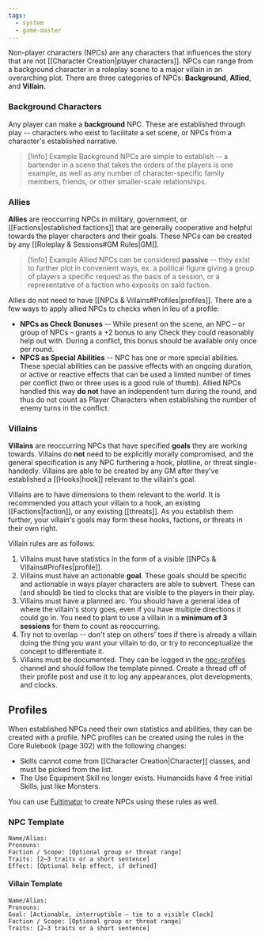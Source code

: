 ```yaml
---
tags:
  - system
  - game-master
---
```

Non-player characters (NPCs) are any characters that influences the story that are not [[Character Creation|player characters]]. NPCs can range from a background character in a roleplay scene to a major villain in an overarching plot. There are three categories of NPCs: **Background**, **Allied**, and **Villain.**
### Background Characters
Any player can make a **background** NPC. These are established through play -- characters who exist to facilitate a set scene, or NPCs from a character's established narrative.

> [!info] Example
> Background NPCs are simple to establish -- a bartender in a scene that takes the orders of the players is one example, as well as any number of character-specific family members, friends, or other smaller-scale relationships.
### Allies
**Allies** are reoccurring NPCs in military, government, or [[Factions|established factions]] that are generally cooperative and helpful towards the player characters and their goals. These NPCs can be created by any [[Roleplay & Sessions#GM Rules|GM]].

> [!info] Example
>  Allied NPCs can be considered **passive** -- they exist to further plot in convenient ways, ex. a political figure giving a group of players a specific request as the basis of a session, or a representative of a faction who exposits on said faction.

Allies do not need to have [[NPCs & Villains#Profiles|profiles]]. There are a few ways to apply allied NPCs to checks when in leu of a profile:
* **NPCs as Check Bonuses** -- While present on the scene, an NPC – or group of NPCs – grants a +2 bonus to any Check they could reasonably help out with. During a conflict, this bonus should be available only once per round.
* **NPCS as Special Abilities** -- NPC has one or more special abilities. These special abilities can be passive effects with an ongoing duration, or active or reactive effects that can be used a limited number of times per conflict (two or three uses is a good rule of thumb). Allied NPCs handled this way **do not** have an independent turn during the round, and thus do not count as Player Characters when establishing the number of enemy turns in the conflict.
### Villains
**Villains** are reoccurring NPCs that have specified **goals** they are working towards. Villains do **not** need to be explicitly morally compromised, and the general specification is any NPC furthering a hook, plotline, or threat single-handedly. Villains are able to be created by any GM after they've established a [[Hooks|hook]] relevant to the villain's goal.

Villains are to have dimensions to them relevant to the world. It is recommended you attach your villain to a hook, an existing [[Factions|faction]], or any existing [[threats]]. As you establish them further, your villain's goals may form these hooks, factions, or threats in their own right.

Villain rules are as follows:
1. Villains must have statistics in the form of a visible [[NPCs & Villains#Profiles|profile]].
2. Villains must have an actionable **goal**. These goals should be specific and actionable in ways player characters are able to subvert. These can (and should) be tied to clocks that are visible to the players in their play.
3. Villains must have a planned arc. You should have a general idea of where the villain's story goes, even if you have multiple directions it could go in. You need to plant to use a villain in a **minimum of 3 sessions** for them to count as reoccurring.
4. Try not to overlap -- don't step on others' toes if there is already a villain doing the thing you want your villain to do, or try to reconceptualize the concept to differentiate it.
5. Villains must be documented. They can be logged in the [npc-profiles](https://discord.com/channels/1382793642871099392/1394808243704037436) channel and should follow the template pinned. Create a thread off of their profile post and use it to log any appearances, plot developments, and clocks.
## Profiles
When established NPCs need their own statistics and abilities, they can be created with a profile. NPC profiles can be created using the rules in the Core Rulebook (page 302) with the following changes:
* Skills cannot come from [[Character Creation|Character]] classes, and must be picked from the list.
* The Use Equipment Skill no longer exists. Humanoids have 4 free initial Skills, just like Monsters.

You can use [Fultimator](https://fabula-ultima-helper.web.app/) to create NPCs using these rules as well.

### NPC Template

```
Name/Alias:  
Pronouns: 
Faction / Scope: [Optional group or threat range]
Traits: [2–3 traits or a short sentence]
Effect: [Optional help effect, if defined]
```

#### Villain Template

```
Name/Alias:  
Pronouns: 
Goal: [Actionable, interruptible — tie to a visible Clock]  
Faction / Scope: [Optional group or threat range]
Traits: [2–3 traits or a short sentence]
```
